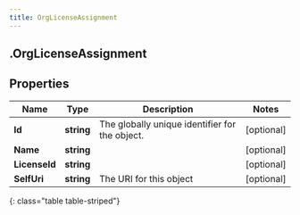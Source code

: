 ```yaml
---
title: OrgLicenseAssignment
---
```

## .OrgLicenseAssignment

## Properties

|Name | Type | Description | Notes|
|------------ | ------------- | ------------- | -------------|
| **Id** | **string** | The globally unique identifier for the object. | [optional] |
| **Name** | **string** |  | [optional] |
| **LicenseId** | **string** |  | [optional] |
| **SelfUri** | **string** | The URI for this object | [optional] |
{: class="table table-striped"}


